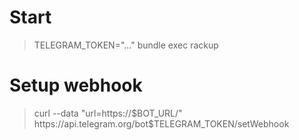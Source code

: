 # Start

> TELEGRAM_TOKEN="..." bundle exec rackup

# Setup webhook

> curl --data "url=https://$BOT_URL/" https://api.telegram.org/bot$TELEGRAM_TOKEN/setWebhook 
